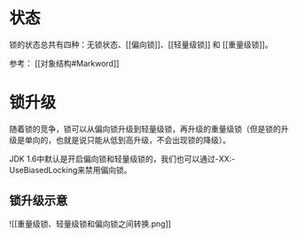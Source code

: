 # 状态
锁的状态总共有四种：无锁状态、[[偏向锁]]、[[轻量级锁]] 和 [[重量级锁]]。

参考：
[[对象结构#Markword]]

# 锁升级
随着锁的竞争，锁可以从偏向锁升级到轻量级锁，再升级的重量级锁（但是锁的升级是单向的，也就是说只能从低到高升级，不会出现锁的降级）。

JDK 1.6中默认是开启偏向锁和轻量级锁的，我们也可以通过-XX:-UseBiasedLocking来禁用偏向锁。


## 锁升级示意
![[重量级锁、轻量级锁和偏向锁之间转换.png]]
